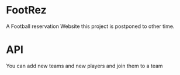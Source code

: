 # FootRez
A Football reservation Website this project is postponed to other time.

# API
You can add new teams and new players and join them to a team
